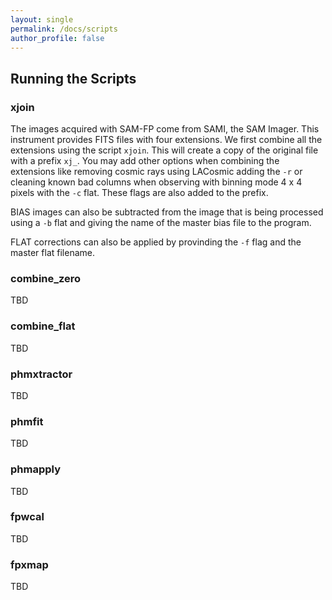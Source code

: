 ```yaml
---
layout: single
permalink: /docs/scripts
author_profile: false
---
```


## Running the Scripts

### xjoin

The images acquired with SAM-FP come from SAMI, the SAM Imager. This instrument provides FITS files with four extensions. We first combine all the extensions using the script `xjoin`. This will create a copy of the original file with a prefix `xj_`. You may add other options when combining the extensions like removing cosmic rays using LACosmic adding the `-r` or cleaning known bad columns when observing with binning mode 4 x 4 pixels with the `-c` flat. These flags are also added to the prefix.

BIAS images can also be subtracted from the image that is being processed using a `-b` flat and giving the name of the master bias file to the program.

FLAT corrections can also be applied by provinding the `-f` flag and the master flat filename.

### combine_zero

TBD

### combine_flat

TBD

### phmxtractor

TBD

### phmfit

TBD

### phmapply

TBD

### fpwcal

TBD

### fpxmap

TBD
